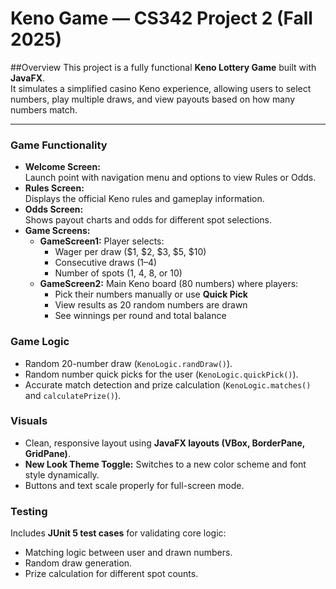 # Keno Game — CS342 Project 2 (Fall 2025)

##Overview
This project is a fully functional **Keno Lottery Game** built with **JavaFX**.  
It simulates a simplified casino Keno experience, allowing users to select numbers, play multiple draws, and view payouts based on how many numbers match.

---

### Game Functionality
- **Welcome Screen:**  
  Launch point with navigation menu and options to view Rules or Odds.
- **Rules Screen:**  
  Displays the official Keno rules and gameplay information.
- **Odds Screen:**  
  Shows payout charts and odds for different spot selections.
- **Game Screens:**
  - **GameScreen1:** Player selects:
    - Wager per draw ($1, $2, $3, $5, $10)
    - Consecutive draws (1–4)
    - Number of spots (1, 4, 8, or 10)
  - **GameScreen2:** Main Keno board (80 numbers) where players:
    - Pick their numbers manually or use **Quick Pick**
    - View results as 20 random numbers are drawn
    - See winnings per round and total balance

### Game Logic
- Random 20-number draw (`KenoLogic.randDraw()`).
- Random number quick picks for the user (`KenoLogic.quickPick()`).
- Accurate match detection and prize calculation (`KenoLogic.matches()` and `calculatePrize()`).

### Visuals
- Clean, responsive layout using **JavaFX layouts (VBox, BorderPane, GridPane)**.
- **New Look Theme Toggle:** Switches to a new color scheme and font style dynamically.
- Buttons and text scale properly for full-screen mode.

### Testing
Includes **JUnit 5 test cases** for validating core logic:
- Matching logic between user and drawn numbers.
- Random draw generation.
- Prize calculation for different spot counts.
